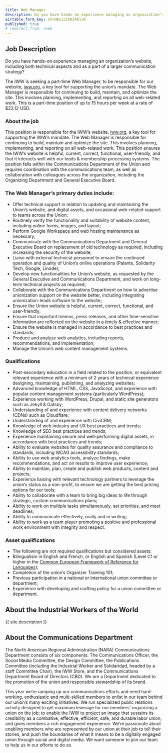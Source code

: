 ```yaml
---
title: Web Manager
description: Do you have hands-on experience managing an organization’s website, including both technical aspects and as a part of a larger communication strategy?
airtable_form_key: shrH6zicChHJA6lvK
published: true
# redirect_from: /web
---
```

## Job Description

Do you have hands-on experience managing an organization’s website, including both technical aspects and as a part of a larger communication strategy?

The IWW is seeking a part-time Web Manager, to be responsible for our website, [iww.org](https://iww.org), a key tool for supporting the union’s mandate. The Web Manager is responsible for continuing to build, maintain, and optimize the site. This involves planning, implementing, and reporting on all web-related work. This is a part-time position of up to 15 hours per week at a rate of $22.12 USD.

### About the job

This position is responsible for the IWW’s website, [iww.org](https://iww.org), a key tool for supporting the IWW’s mandate. The Web Manager is responsible for continuing to build, maintain and optimize the site. This involves planning, implementing, and reporting on all web-related work. This position ensures the IWW’s website is helpful, current, correct, functional, user-friendly, and that it interacts well with our leads & membership processing systems. The position falls within the Communications Department of the Union and requires coordination with the communications team, as well as collaboration with colleagues across the organization, including the Organizing Department and General Executive Board.

### The Web Manager’s primary duties include:

- Offer technical support in relation to updating and maintaining the Union’s website, and digital assets, and occasional web-related support to teams across the Union;
- Routinely verify the functionality and suitability of website content, including online forms, images, and layout;
- Perform Google Workspace and web hosting maintenance as necessary;
- Communicate with the Communications Department and General Executive Board on replacement of old technology as required, including increasing the security of the website;
- Liaise with external technical personnel to ensure the continued operation and quality of Union’s online operations (Palante, Solidarity Tech, Google, Linode);
- Develop new functionalities for Union’s website, as requested by the General Executive and Communications Department, and work on long-term technical projects as required;
- Collaborate with the Communications Department on how to advertise unionization support on the website better, including integrating unionization-leads software to the website;
- Ensure the Union website is helpful, current, correct, functional, and user-friendly;
- Ensure that important memos, press releases, and other time-sensitive information are reflected on the website in a timely & effective manner;
- Ensure the website is managed in accordance to best practices and standards;
- Produce and analyze web analytics, including reports, recommendations, and implementation;
- Manage the Union’s web content management systems.

### Qualifications

- Post-secondary education in a field related to the position, or equivalent relevant experience with a minimum of 2 years of technical experience designing, maintaining, publishing, and analyzing websites;
- Advanced knowledge of HTML, CSS, JavaScript, and experience with popular content management systems (particularly WordPress);
- Experience working with WordPress, Drupal, and static site generators such as Jekyll & Gatsby;
- Understanding of and experience with content delivery networks (CDNs) such as Cloudflare;
- Understanding of and experience with CiviCRM;
- Knowledge of web industry and UX best practices and trends;
- Knowledge of SEO best practices and trends;
- Experience maintaining secure and well-performing digital assets, in accordance with best practices and trends;
- Ability to evaluate websites for quality assurance and compliance to standards, including WCAG accessibility standards;
- Ability to use web analytics tools, analyze findings, make recommendations, and act on results to improve user experience;
- Ability to maintain, plan, create and publish web products, content and projects;
- Experience liaising with relevant technology partners to leverage the union’s status as a non-profit, to ensure we are getting the best pricing options for our tools;
- Ability to collaborate with a team to bring big ideas to life through strategic, custom communications plans;
- Ability to work on multiple tasks simultaneously, set priorities, and meet deadlines;
- Ability to communicate effectively, orally and in writing;
- Ability to work as a team player promoting a positive and professional work environment with integrity and respect.

### Asset qualifications

- The following are not required qualifications but considered assets:
- Bilingualism in English and French, or English and Spanish (Level C1 or higher in the [Common European Framework of Reference for Languages](https://en.wikipedia.org/wiki/Common_European_Framework_of_Reference_for_Languages));
- Completion of the union’s Organizer Training 101;
- Previous participation in a national or international union committee or department;
- Experience with developing and crafting policy for a union committee or department.

## About the Industrial Workers of the World

{{ site.description }}

## About the Communications Department

The North American Regional Administration (NARA) Communications Department consists of six components: The Communications Officer, the Social Media Committee, the Design Committee, the Publications Committee (including the Industrial Worker and Solidaridad, headed by a staff Committee Chair), the IWW Store, and the Communications Department Board of Directors (CBD). We are a Department dedicated to the promotion of the union and responsible stewardship of its brand.

This year we’re ramping up our communications efforts and need hard-working, enthusiastic and multi-skilled members to enlist in our team behind our union’s many exciting initiatives. We run specialized public relations activity designed to get maximum leverage for our members’ organizing a union on the job; to enable the IWW to project an image that sustains its credibility as a combative, effective, efficient, safe, and durable labor union; and gives members a rich engagement experience. We’re passionate about enabling members who are represented by our union at their job to tell their stories, and push the boundaries of what it means to be a digitally engaged union through social and digital media. We want someone to join our team to help us in our efforts to do so.
